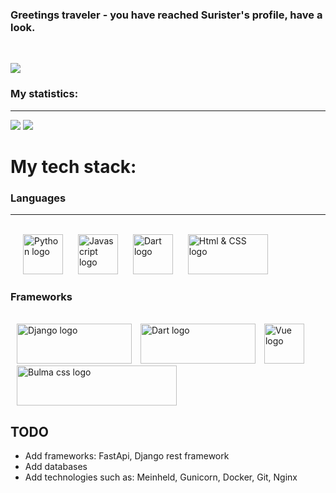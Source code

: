 ### Greetings traveler - you have reached Surister's profile, have a look.

<br>

![](https://komarev.com/ghpvc/?username=surister)

### My statistics:

<hr>

![](https://github-readme-stats.vercel.app/api?username=surister&show_icons=true&count_private=true&include_all_commits=true&theme=darcula)
![](https://github-readme-stats.vercel.app/api/top-langs/?username=surister&layout=compact&lang_count=16&theme=darcula)

# My tech stack:

### Languages

[//]: # ([//]: # <img alt="Dart logo" style="margin-left: 10px" height="64px" width="64px" src="">        )
<hr>
<div>
<br>
<img style="margin-left: 20px" height="64px" width="64px" src="https://upload.wikimedia.org/wikipedia/commons/c/c3/Python-logo-notext.svg" alt="Python logo">
<img style="margin-left: 20px" height="64px" width="64px" src="https://upload.wikimedia.org/wikipedia/commons/9/99/Unofficial_JavaScript_logo_2.svg" alt="Javascript logo">
<img alt="Dart logo" style="margin-left: 20px" height="64px" width="64px" src="https://upload.wikimedia.org/wikipedia/commons/7/7e/Dart-logo.png">
<img alt="Html & CSS logo" style="margin-left: 20px" height="64px" width="128" src="https://upload.wikimedia.org/wikipedia/commons/1/10/CSS3_and_HTML5_logos_and_wordmarks.svg">
</div>

### Frameworks
<br>
<div>
<img alt="Django logo" style="margin-left: 10px" height="64" width="184" src="https://upload.wikimedia.org/wikipedia/commons/7/75/Django_logo.svg"> 
<img alt="Dart logo" style="margin-left: 10px" height="64" width="184" src="https://upload.wikimedia.org/wikipedia/commons/4/44/Google-flutter-logo.svg">  
<img alt="Vue logo" style="margin-left: 10px" height="64px" width="64px" src="https://upload.wikimedia.org/wikipedia/commons/9/95/Vue.js_Logo_2.svg">     
<img alt="Bulma css logo" style="margin-left: 10px" height="64" width="256" src="https://bulma.io/images/bulma-logo.png">    
</div>

## TODO

* Add frameworks: FastApi, Django rest framework
* Add databases
* Add technologies such as: Meinheld, Gunicorn, Docker, Git, Nginx